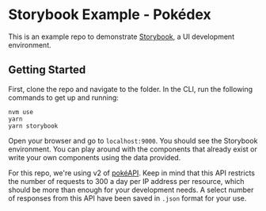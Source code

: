 # Storybook Example - Pokédex
This is an example repo to demonstrate [Storybook](https://storybook.js.org/), a UI development environment.
## Getting Started
First, clone the repo and navigate to the folder. In the CLI, run the following commands to get up and running:
```
nvm use
yarn
yarn storybook
```
Open your browser and go to `localhost:9000`. You should see the Storybook environment. You can play around with the components that already exist or write your own components using the data provided.

For this repo, we're using v2 of [pokéAPI](https://pokeapi.co/). Keep in mind that this API restricts the number of requests to 300 a day per IP address per resource, which should be more than enough for your development needs. A select number of responses from this API have been saved in `.json` format for your use.